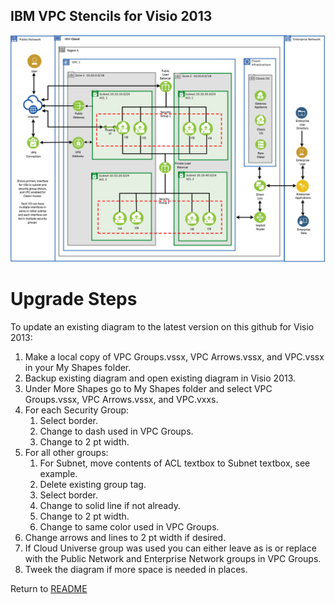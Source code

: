 ## IBM VPC Stencils for Visio 2013

![VPCExperience](/images/ibm_vpc_architecture_visio.png)

# Upgrade Steps

To update an existing diagram to the latest version on this github for Visio 2013:
1. Make a local copy of VPC Groups.vssx, VPC Arrows.vssx, and VPC.vssx in your My Shapes folder.
2. Backup existing diagram and open existing diagram in Visio 2013.
3. Under More Shapes go to My Shapes folder and select VPC Groups.vssx, VPC Arrows.vssx, and VPC.vxxs.
4. For each Security Group: 
    1. Select border.
    2. Change to dash used in VPC Groups.
    3. Change to 2 pt width.
5. For all other groups:
    1. For Subnet, move contents of ACL textbox to Subnet textbox, see example.
    2. Delete existing group tag.
    3. Select border.
    3. Change to solid line if not already.
    4. Change to 2 pt width.
    5. Change to same color used in VPC Groups.
6. Change arrows and lines to 2 pt width if desired.
7. If Cloud Universe group was used you can either leave as is or replace with the Public Network and Enterprise Network groups in VPC Groups.
8. Tweek the diagram if more space is needed in places.

Return to [README](/README.md)
